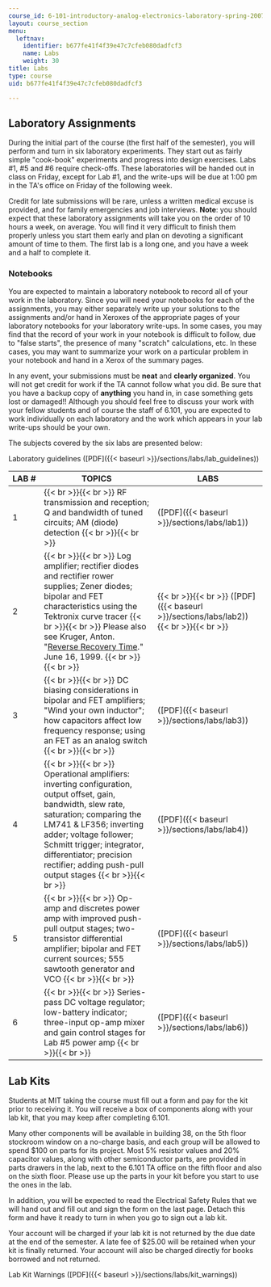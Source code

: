 ```yaml
---
course_id: 6-101-introductory-analog-electronics-laboratory-spring-2007
layout: course_section
menu:
  leftnav:
    identifier: b677fe41f4f39e47c7cfeb080dadfcf3
    name: Labs
    weight: 30
title: Labs
type: course
uid: b677fe41f4f39e47c7cfeb080dadfcf3

---
```


Laboratory Assignments
----------------------

During the initial part of the course (the first half of the semester), you will perform and turn in six laboratory experiments. They start out as fairly simple "cook-book" experiments and progress into design exercises. Labs #1, #5 and #6 require check-offs. These laboratories will be handed out in class on Friday, except for Lab #1, and the write-ups will be due at 1:00 pm in the TA's office on Friday of the following week.

Credit for late submissions will be rare, unless a written medical excuse is provided, and for family emergencies and job interviews. **Note**: you should expect that these laboratory assignments will take you on the order of 10 hours a week, on average. You will find it very difficult to finish them properly unless you start them early and plan on devoting a significant amount of time to them. The first lab is a long one, and you have a week and a half to complete it.

### Notebooks

You are expected to maintain a laboratory notebook to record all of your work in the laboratory. Since you will need your notebooks for each of the assignments, you may either separately write up your solutions to the assignments and/or hand in Xeroxes of the appropriate pages of your laboratory notebooks for your laboratory write-ups. In some cases, you may find that the record of your work in your notebook is difficult to follow, due to "false starts", the presence of many "scratch" calculations, etc. In these cases, you may want to summarize your work on a particular problem in your notebook and hand in a Xerox of the summary pages.

In any event, your submissions must be **neat** and **clearly organized**. You will not get credit for work if the TA cannot follow what you did. Be sure that you have a backup copy of **anything** you hand in, in case something gets lost or damaged!! Although you should feel free to discuss your work with your fellow students and of course the staff of 6.101, you are expected to work individually on each laboratory and the work which appears in your lab write-ups should be your own.

The subjects covered by the six labs are presented below:

Laboratory guidelines ([PDF]({{< baseurl >}}/sections/labs/lab_guidelines))

| LAB # | TOPICS | LABS |
| --- | --- | --- |
| 1 |  {{< br >}}{{< br >}} RF transmission and reception; Q and bandwidth of tuned circuits; AM (diode) detection {{< br >}}{{< br >}}  | ([PDF]({{< baseurl >}}/sections/labs/lab1)) |
| 2 |  {{< br >}}{{< br >}} Log amplifier; rectifier diodes and rectifier rower supplies; Zener diodes; bipolar and FET characteristics using the Tektronix curve tracer {{< br >}}{{< br >}} Please also see Kruger, Anton. "[Reverse Recovery Time](http://www.maximintegrated.com/glossary/definitions.mvp/term/Reverse%20Recovery%20Time/gpk/1015)." June 16, 1999. {{< br >}}{{< br >}}  |  {{< br >}}{{< br >}} ([PDF]({{< baseurl >}}/sections/labs/lab2)) {{< br >}}{{< br >}}  |
| 3 |  {{< br >}}{{< br >}} DC biasing considerations in bipolar and FET amplifiers; "Wind your own inductor"; how capacitors affect low frequency response; using an FET as an analog switch {{< br >}}{{< br >}}  | ([PDF]({{< baseurl >}}/sections/labs/lab3)) |
| 4 |  {{< br >}}{{< br >}} Operational amplifiers: inverting configuration, output offset, gain, bandwidth, slew rate, saturation; comparing the LM741 & LF356; inverting adder; voltage follower; Schmitt trigger; integrator, differentiator; precision rectifier; adding push-pull output stages {{< br >}}{{< br >}}  | ([PDF]({{< baseurl >}}/sections/labs/lab4)) |
| 5 |  {{< br >}}{{< br >}} Op-amp and discretes power amp with improved push-pull output stages; two-transistor differential amplifier; bipolar and FET current sources; 555 sawtooth generator and VCO {{< br >}}{{< br >}}  | ([PDF]({{< baseurl >}}/sections/labs/lab5)) |
| 6 |  {{< br >}}{{< br >}} Series-pass DC voltage regulator; low-battery indicator; three-input op-amp mixer and gain control stages for Lab #5 power amp {{< br >}}{{< br >}}  | ([PDF]({{< baseurl >}}/sections/labs/lab6)) 

Lab Kits
--------

Students at MIT taking the course must fill out a form and pay for the kit prior to receiving it. You will receive a box of components along with your lab kit, that you may keep after completing 6.101.

Many other components will be available in building 38, on the 5th floor stockroom window on a no-charge basis, and each group will be allowed to spend $100 on parts for its project. Most 5% resistor values and 20% capacitor values, along with other semiconductor parts, are provided in parts drawers in the lab, next to the 6.101 TA office on the fifth floor and also on the sixth floor. Please use up the parts in your kit before you start to use the ones in the lab.

In addition, you will be expected to read the Electrical Safety Rules that we will hand out and fill out and sign the form on the last page. Detach this form and have it ready to turn in when you go to sign out a lab kit.

Your account will be charged if your lab kit is not returned by the due date at the end of the semester. A late fee of $25.00 will be retained when your kit is finally returned. Your account will also be charged directly for books borrowed and not returned.

Lab Kit Warnings ([PDF]({{< baseurl >}}/sections/labs/kit_warnings))
